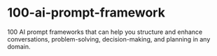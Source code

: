 # 100-ai-prompt-framework
100 AI prompt frameworks that can help you structure and enhance conversations, problem-solving, decision-making, and planning in any domain.
